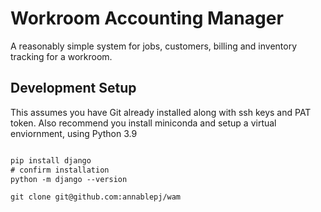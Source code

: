 
# Workroom Accounting Manager

A reasonably simple system for jobs, customers, billing and inventory tracking for a workroom.

## Development Setup

This assumes you have Git already installed along with ssh keys and PAT token.
Also recommend you install miniconda and setup a virtual enviornment, using Python 3.9

```txt

pip install django
# confirm installation
python -m django --version

git clone git@github.com:annablepj/wam
```

